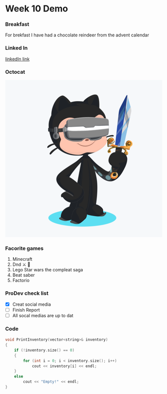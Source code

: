# Week 10 Demo

### Breakfast

For brekfast I have had a chocolate reindeer from the advent calendar

### Linked In

[linkedIn link](https://www.linkedin.com/in/williamimiller/)

### Octocat

![Octocat](https://github.com/WilliamIMiller/week10Demo/blob/main/octocat.png)

### Facorite games
1. Minecraft
2. Dnd  :crossed_swords: :mage:
3. Lego Star wars the compleat saga
4. Beat saber
5. Factorio

### ProDev check list
- [X] Creat social media
- [ ] Finish Report
- [ ] All socal medias are up to dat

### Code

``` C++
void PrintInventory(vector<string>& inventory)
{
	if (!inventory.size() == 0)
	{
		for (int i = 0; i < inventory.size(); i++)
			cout << inventory[i] << endl;
	}
	else
		cout << "Empty!" << endl;
}

```
